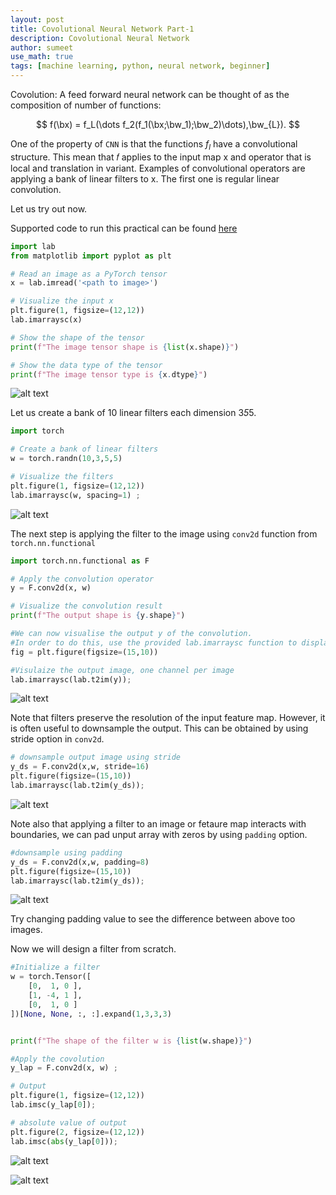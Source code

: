 ```yaml
---
layout: post
title: Covolutional Neural Network Part-1
description: Covolutional Neural Network
author: sumeet
use_math: true
tags: [machine learning, python, neural network, beginner]
---
```


Covolution: A feed forward neural network can be thought of as the composition of number of functions:

$$
f(\bx) = f_L(\dots f_2(f_1(\bx;\bw_1);\bw_2)\dots),\bw_{L}).
$$

One of the property of `CNN` is that the functions $f_l$ have a convolutional structure. This mean that 𝑓 applies to the input map x and operator that is local and translation in variant. Examples of convolutional operators are applying a bank of linear filters to x. The first one is regular linear convolution.

Let us try out now.

Supported code to run this practical can be found [here](https://gist.github.com/summii/095567d9cbb9b7daf79e28c2d79d2579)

```python
import lab
from matplotlib import pyplot as plt

# Read an image as a PyTorch tensor
x = lab.imread('<path to image>')

# Visualize the input x
plt.figure(1, figsize=(12,12))
lab.imarraysc(x)

# Show the shape of the tensor
print(f"The image tensor shape is {list(x.shape)}")

# Show the data type of the tensor
print(f"The image tensor type is {x.dtype}")
```

![alt text](/blog/assets/images/20.png)

Let us create a bank of 10 linear filters each dimension 3*5*5.

```python
import torch

# Create a bank of linear filters
w = torch.randn(10,3,5,5)

# Visualize the filters
plt.figure(1, figsize=(12,12))
lab.imarraysc(w, spacing=1) ;
```
![alt text](/blog/assets/images/21.png)

The next step is applying the filter to the image using `conv2d` function from `torch.nn.functional`

```python
import torch.nn.functional as F

# Apply the convolution operator
y = F.conv2d(x, w)

# Visualize the convolution result
print(f"The output shape is {y.shape}")

#We can now visualise the output y of the convolution. 
#In order to do this, use the provided lab.imarraysc function to display an image for each feature channel in y
fig = plt.figure(figsize=(15,10))

#Visulaize the output image, one channel per image
lab.imarraysc(lab.t2im(y));
```

![alt text](/blog/assets/images/22.png)


Note that filters preserve the resolution of the input feature map. However, it is often useful to downsample the output. This can be obtained by using stride option in `conv2d`. 

```python
# downsample output image using stride
y_ds = F.conv2d(x,w, stride=16)
plt.figure(figsize=(15,10))
lab.imarraysc(lab.t2im(y_ds));
```

![alt text](/blog/assets/images/23.png)

Note also that applying a filter to an image or fetaure map interacts with boundaries, we can pad unput array with zeros by using `padding` option.

```python
#downsample using padding
y_ds = F.conv2d(x,w, padding=8)
plt.figure(figsize=(15,10))
lab.imarraysc(lab.t2im(y_ds));
```

![alt text](/blog/assets/images/24.png)

Try changing padding value to see the difference between above too images.

Now we will design a filter from scratch.

```python
#Initialize a filter
w = torch.Tensor([
    [0,  1, 0 ],
    [1, -4, 1 ],
    [0,  1, 0 ]
])[None, None, :, :].expand(1,3,3,3)


print(f"The shape of the filter w is {list(w.shape)}")

#Apply the covolution
y_lap = F.conv2d(x, w) ;

# Output
plt.figure(1, figsize=(12,12))
lab.imsc(y_lap[0]);

# absolute value of output
plt.figure(2, figsize=(12,12))
lab.imsc(abs(y_lap[0]));
```

![alt text](/blog/assets/images/25.png)

![alt text](/blog/assets/images/26.png)